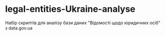 # legal-entities-Ukraine-analyse
Набір скриптів для аналізу бази даних "Відомості щодо юридичних осіб" з data.gov.ua
